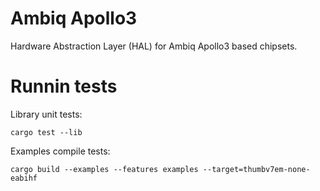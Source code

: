 # Ambiq Apollo3

Hardware Abstraction Layer (HAL) for Ambiq Apollo3 based chipsets.

# Runnin tests

Library unit tests:

`cargo test --lib`

Examples compile tests:

`cargo build --examples --features examples --target=thumbv7em-none-eabihf`

